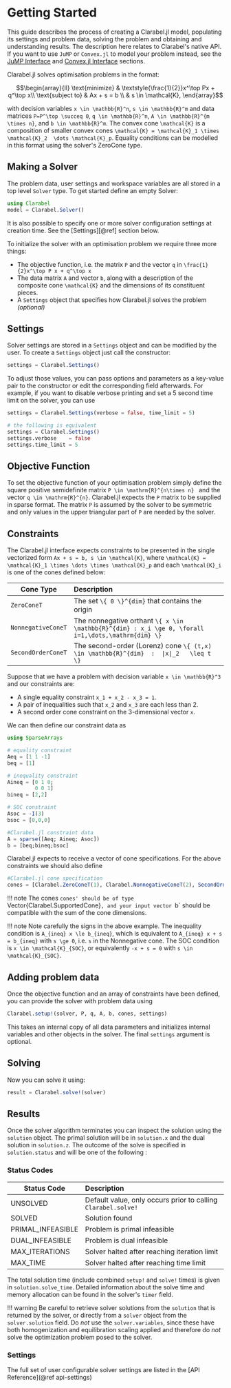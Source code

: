 # Getting Started

This guide describes the process of creating a Clarabel.jl model, populating its settings and problem data, solving the problem and obtaining and understanding results.  The description here relates to Clarabel's native API.  If you want to use `JuMP` or `Convex.jl` to model your  problem instead, see the [JuMP Interface](@ref) and [Convex.jl Interface](@ref) sections.

Clarabel.jl solves optimisation problems in the format:
```math
\begin{array}{ll} \text{minimize} & \textstyle{\frac{1}{2}}x^\top Px + q^\top x\\ \text{subject to} & Ax + s = b \\ & s \in \mathcal{K}, \end{array}
```

with decision variables ``x \in \mathbb{R}^n``, ``s \in \mathbb{R}^m`` and data matrices ``P=P^\top \succeq 0``, ``q \in \mathbb{R}^n``, ``A \in \mathbb{R}^{m \times n}``, and ``b \in \mathbb{R}^m``.  The convex cone ``\mathcal{K}``
is a composition of smaller convex cones ``\mathcal{K} = \mathcal{K}_1 \times \mathcal{K}_2  \dots \mathcal{K}_p``.   Equality conditions can be modelled in this format using the solver's ZeroCone type.   

## Making a Solver
The problem data, user settings and workspace variables are all stored in a top level `Solver` type. To get started define an empty Solver:
```julia
using Clarabel
model = Clarabel.Solver()
```
It is also possible to specify one or more solver configuration settings at creation time.   See the [Settings][@ref] section below.   

To initialize the solver with an optimisation problem we require three more things:
* The objective function, i.e. the matrix `P` and the vector `q` in ``\frac{1}{2}x^\top P x + q^\top x``
* The data matrix `A` and vector `b`, along with a description of the composite cone `\mathcal{K}` and the dimensions of its constituent pieces.
* A `Settings` object that specifies how Clarabel.jl solves the problem _(optional)_

## Settings

Solver settings are stored in a `Settings` object and can be modified by the user. To create a `Settings` object just call the constructor:

```julia
settings = Clarabel.Settings()
```

To adjust those values, you can pass options and parameters as a key-value pair to the constructor or edit the corresponding field afterwards. For example, if you want to disable verbose printing and set a 5 second time limit on the solver, you can use
```julia
settings = Clarabel.Settings(verbose = false, time_limit = 5)

# the following is equivalent
settings = Clarabel.Settings()
settings.verbose    = false
settings.time_limit = 5
```

## Objective Function
To set the objective function of your optimisation problem simply define the square positive semidefinite matrix ``P \in \mathrm{R}^{n\times n} `` and the vector ``q \in \mathrm{R}^{n}``. Clarabel.jl expects the `P` matrix to be supplied in sparse format.   The matrix `P` is assumed by the solver to be symmetric and only values in the upper triangular part of `P` are needed by the solver.

## Constraints
The Clarabel.jl interface expects constraints to be presented in the single vectorized form ``Ax + s = b, s \in \mathcal{K}``, where ``\mathcal{K} = \mathcal{K}_1 \times \dots \times \mathcal{K}_p`` and each ``\mathcal{K}_i`` is one of the  cones defined below:

Cone Type| Description
-----      |   :-----
`ZeroConeT`    | The set ``\{ 0 \}^{dim}`` that contains the origin
`NonnegativeConeT` | The nonnegative orthant ``\{ x \in \mathbb{R}^{dim} : x_i \ge 0, \forall i=1,\dots,\mathrm{dim} \}``
`SecondOrderConeT` | The second-order (Lorenz) cone ``\{ (t,x) \in \mathbb{R}^{dim}  :  \|x\|_2   \leq t \}``


Suppose that we have a problem with decision variable ``x \in \mathbb{R}^3`` and our constraints are:
* A single equality constraint ``x_1 + x_2 - x_3 = 1``.   
* A pair of inequalities such that ``x_2`` and ``x_3`` are each less than 2.
* A second order cone constraint on the 3-dimensional vector ``x``.   

We can then define our constraint data as

```julia
using SparseArrays

# equality constraint
Aeq = [1 1 -1]
beq = [1]

# inequality constraint
Aineq = [0 1 0;
         0 0 1]
bineq = [2,2]

# SOC constraint
Asoc = -I(3)
bsoc = [0,0,0]

#Clarabel.jl constraint data
A = sparse([Aeq; Aineq; Asoc])
b = [beq;bineq;bsoc]
```

Clarabel.jl expects to receive a vector of cone specifications.  For the above constraints we  should also define
```julia
#Clarabel.jl cone specification
cones = [Clarabel.ZeroConeT(1), Clarabel.NonnegativeConeT(2), SecondOrderConeT(3)]
```

!!! note
    The cones `cones' should be of type `Vector{Clarabel.SupportedCone}`, and your input vector `b` should be compatible with the sum of the cone dimensions.



!!! note
    Note carefully the signs in the above example.   The inequality condition is ``A_{ineq} x \le b_{ineq}``, which is equivalent to ``A_{ineq} x + s = b_{ineq}`` with ``s \ge 0``, i.e. ``s`` in the Nonnegative cone.    The SOC condition is ``x \in \mathcal{K}_{SOC}``, or equivalently ``-x + s = 0`` with ``s \in \mathcal{K}_{SOC}``.


## Adding problem data
Once the objective function and an array of constraints have been defined, you can provide the solver with problem data using
```julia
Clarabel.setup!(solver, P, q, A, b, cones, settings)
```
This takes an internal copy of all data parameters and initializes internal variables and other objects in the solver.  The final `settings` argument is optional.


## Solving
Now you can solve it using:
```julia
result = Clarabel.solve!(solver)
```

## Results

Once the solver algorithm terminates you can inspect the solution using the `solution` object.   The primal solution will be in `solution.x` and the dual solution in `solution.z`. The outcome of the solve is specified in `solution.status` and will be one of the following :

### Status Codes


Status Code  | Description
---  | :---
UNSOLVED            |  Default value, only occurs prior to calling `Clarabel.solve!`
SOLVED              |  Solution found
PRIMAL_INFEASIBLE   |  Problem is primal infeasible
DUAL_INFEASIBLE     |  Problem is dual infeasible
MAX_ITERATIONS      |  Solver halted after reaching iteration limit
MAX_TIME            |  Solver halted after reaching time limit

The total solution time (include combined `setup!` and `solve!` times) is given in `solution.solve_time`.   Detailed information about the solve time and memory allocation can be found in the solver's `timer` field.

!!! warning
    Be careful to retrieve solver solutions from the `solution` that is returned by the solver, or directly from a `solver` object from the `solver.solution` field.   Do *not* use the `solver.variables`, since these have both homogenization and equilibration scaling applied and therefore do *not* solve the optimization problem posed to the solver.

### Settings

The full set of user configurable solver settings are listed in the [API Reference](@ref api-settings)
